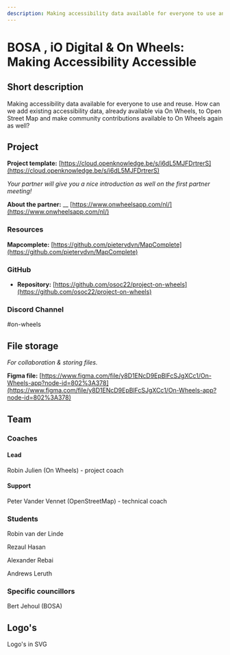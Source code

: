 ```yaml
---
description: Making accessibility data available for everyone to use and reuse.
---
```


# BOSA , iO Digital & On Wheels: Making Accessibility Accessible

## Short description

Making accessibility data available for everyone to use and reuse. How can we add existing accessibility data, already available via On Wheels, to Open Street Map and make community contributions available to On Wheels again as well?

## Project

**Project template:** [https://cloud.openknowledge.be/s/i6dL5MJFDrtrerS](https://cloud.openknowledge.be/s/i6dL5MJFDrtrerS)

_Your partner will give you a nice introduction as well on the first partner meeting!_

**About the partner:** __ [https://www.onwheelsapp.com/nl/](https://www.onwheelsapp.com/nl/)

### Resources

**Mapcomplete:** [https://github.com/pietervdvn/MapComplete](https://github.com/pietervdvn/MapComplete)

### GitHub

* **Repository:** [https://github.com/osoc22/project-on-wheels](https://github.com/osoc22/project-on-wheels)

### **Discord Channel**

\#on-wheels

## File storage

_For collaboration & storing files._&#x20;

**Figma file:** [https://www.figma.com/file/y8D1ENcD9EpBlFcSJgXCc1/On-Wheels-app?node-id=802%3A378](https://www.figma.com/file/y8D1ENcD9EpBlFcSJgXCc1/On-Wheels-app?node-id=802%3A378)

## Team

### Coaches

#### Lead

Robin Julien (On Wheels) - project coach&#x20;

#### Support

Peter Vander Vennet (OpenStreetMap) - technical coach

### Students

Robin van der Linde

Rezaul Hasan

Alexander Rebai

Andrews Leruth

### Specific councillors

Bert Jehoul (BOSA)

## Logo's

Logo's in SVG

